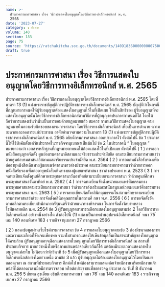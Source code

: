 ```yaml
---
name: >-
  ประกาศกรมการศาสนา เรื่อง วิธีการแสดงใบอนุญาตโดยวิธีการทางอิเล็กทรอนิกส์ พ.ศ.
  2565
date: '2023-07-27'
category: ง พิเศษ
volume: 140
section: 183
page: 75
source: 'https://ratchakitcha.soc.go.th/documents/140D183S0000000007500.pdf'
draft: true
---
```


# ประกาศกรมการศาสนา เรื่อง วิธีการแสดงใบอนุญาตโดยวิธีการทางอิเล็กทรอนิกส์ พ.ศ. 2565

ประกาศกรมการศาสนา เรื่อง วิธีการแสดงใบอนุญาตโดยวิธีการทางอิเล็กทรอนิกส์ พ.ศ. 2565 โดยที่มาตรา 13 (1) แห่งพระราชบัญญัติการปฏิบัติราชการทางอิเล็กทรอนิกส์ พ.ศ. 2565 บัญญัติว่าในกรณีที่กฎหมายกาหนดให้ผู้รับอนุญาตต้องแสดงใบอนุญาตไว้ในที่เปิดเผย ให้เป็นสิทธิของ ผู้รับอนุญาตที่จะแสดงใบอนุญาตนั้นโดยวิธีการทางอิเล็กทรอนิกส์ตามวิธีการที่ผู้อนุญาตประกาศกาหนดก็ได้ โดยให้ถือว่าการแสดงเช่นว่านั้นเป็นการชอบด้วยกฎหมายแล้ว สมควร กาหนดวิธีการแสดงใบอนุญาต ตามกฎหมายในความรับผิดชอบของกรมการศาสนา โดยวิธีการทางอิเล็กทรอนิกส์ เพื่อเป็นการอำนวย ความสะดวกและลดภาระแก่ประชาชน อาศัยอำนาจตามความในมาตรา 13 (1) แห่งพระราชบัญญัติการปฏิบัติราชการทางอิเล็กทรอนิกส์ พ.ศ. 2565 อธิบดีกรมการศาสนา ออกประกาศไว้ ดังต่อไปนี้ ข้อ 1 ประกาศนี้ให้ใช้บังคับตั้งแต่วันประกาศในราชกิจจานุเบกษาเป็นต้นไป ข้อ 2 ในประกาศนี้ “ ใบอนุญาต ” หมายความว่า เอกสารหลักฐานที่กฎหมายกาหนดให้ต้องแสดงไว้ในที่เปิดเผย ดังต่อไปนี้ ( 1 ) การออกหนังสืออนุญาตจัดตั้ง ศูนย์อบรมศาสนาอิสลามและจริยธรรมประจำมัสยิด ตามระเบียบกรมการศาสนาว่าด้วยศูนย์อบรมศาสนาอิสลามและจริยธรรมประจำมัสยิด พ.ศ. 2564 ( 2 ) การออกหนังสือรับรองเพื่อต่ออายุหนังสือเดินทางผู้เผยแพร่ศาสนาชาวต่างประเทศ ตามระเบียบกรมการศาสนาว่าด้วยการออกหนังสือรับรองเพื่อต่ออายุหนังสือเดินทางของผู้เผยแพร่ศาสนา ชาวต่างประเทศ พ.ศ. 2523 ( 3 ) การจดทะเบียนจัดตั้งศูนย์ศึกษาพระพุทธศาสนาวันอาทิตย์ตามระเบียบกรมการศาสนา ว่าด้วยศูนย์ศึกษาพระพุทธศาสนาวันอาทิตย์ พ.ศ. 2562 ( 4 ) การจดทะเบียนจัดตั้งหน่วยเผยแพร่ศีลธรรมทางพระพุทธศาสนาตามระเบียบกรมการศาสนา ว่าด้วยการส่งเสริมและสนับสนุนหน่วยเผยแพร่ศีลธรรมทางพระพุทธศาสนา พ.ศ. 2563 ( 5 ) การจดทะเบียนจัดตั้งคลินิกคุณธรรมในสถานศึกษาตามระเบียบกรมการศาสนาว่าด้วย การจัดตั้งคลินิกคุณธรรมในสถานศึ กษา พ.ศ. 2556 ( 6 ) การขอจัดตั้งวัดคาทอลิกตามระเบียบสำนักนายกรัฐมนตรีว่าด้วยแนวทางพิจารณา ในการจัดตั้งวัดบาทหลวงโรมันคาทอลิก พ.ศ. 2564 ข้อ 3 ผู้รับอนุญาตสามารถเลือกแสดงใบอนุญาตตามข้อ 2 โดยวิธีการทางอิเล็กทรอนิกส์ อย่างหนึ่งอย่างใด ดังต่อไปนี้ (1) แสดงเป็นภาพผ่านอุปกรณ์อิเล็กทรอนิกส์ ้ หนา 75 ่ เลม 140 ตอนพิเศษ 183 ง ราชกิจจานุเบกษา 27 กรกฎาคม 2566

( 2 ) แสดงข้อมูลผ่านเว็บไซต์กรมการศาสนา ข้อ 4 การแสดงใบอนุญาตตามข้อ 3 ต้องมีขนาดของภาพและความละเอียดที่ชัดเจนเพียงพอ รวมทั้งสามารถแสดงให้เห็นข้อมูลอันเป็นสาระสำคัญของใบอนุญาตได้ครบถ้วน ผู้รับอนุญาตอาจเลือกแสดงภาพใบอนุ ญาตโดยวิธีการทางอิเล็กทรอนิกส์ ณ สถานที่ประกอบกิจการ มากกว่าหนึ่งใบหรือภาพผ่านหน้าจอเดียวกันก็ได้ แต่ต้องมีระยะเวลาแสดงภาพใบอนุญาตแต่ละใบ ไม่น้อยกว่าห้าวินาที ข้อ 5 เมื่อผู้รับอนุญาตเลือกแสดงใบอนุญาตโดยวิธีการทางอิเล็กทรอนิกส์อย่างใดอย่างหนึ่ง ตามข้อ 3 แล้ว ผู้รับอนุญาตไม่ต้องแสดงใบอนุญาตไว้โดยเปิดเผยตลอดเวลา ณ สถานที่ประกอบกิจการ อีกต่อไป แต่ต้องสามารถแสดงต่อเจ้าพนักงานหรือพนักงานเจ้าหน้าที่ได้ตลอดเวลาเมื่อมีการตรวจสอบ หรือต่อประชาชนที่ขอตรวจดู ประกาศ ณ วันที่ 8 ธันวาคม พ.ศ. 256 5 ชัยพล สุขเอี่ยม อธิบดีกรมการศาสนา ้ หนา 76 ่ เลม 140 ตอนพิเศษ 183 ง ราชกิจจานุเบกษา 27 กรกฎาคม 2566
